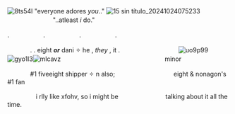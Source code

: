 ![8ts54l](https://github.com/user-attachments/assets/18eb1a57-5d8a-4040-864a-0e8756bacee8)
"everyone adores *you*.."
![15 sin título_20241024075233](https://github.com/user-attachments/assets/415d8fb9-23e6-4e0f-83de-d4923fd1fcbc)
ㅤㅤㅤㅤㅤㅤㅤㅤㅤㅤㅤㅤ"..atleast *i* do."

.ㅤㅤㅤㅤㅤㅤ.ㅤㅤㅤㅤㅤㅤ.ㅤㅤㅤㅤㅤㅤ.

ㅤㅤㅤㅤ. . eight ***or*** dani ✧ he , *they* , it .
ㅤㅤㅤㅤㅤㅤㅤㅤㅤㅤ![uo9p99](https://github.com/user-attachments/assets/f04203e2-1d90-4040-a12f-672f1fd195f1)![gyo1l3](https://github.com/user-attachments/assets/8ff14a75-035a-4410-9d1c-4bbfc2f444f2)![mlcavz](https://github.com/user-attachments/assets/e24c5f90-940a-4f97-9eed-1acf98a7aa45)
ㅤㅤㅤㅤㅤㅤㅤㅤㅤㅤㅤㅤㅤㅤㅤㅤㅤㅤminor

ㅤㅤㅤㅤ#1 fiveeight shipper ✧ n also; 
ㅤㅤㅤㅤㅤㅤㅤㅤㅤㅤeight & nonagon's #1 fan

ㅤㅤㅤㅤㅤi rlly like xfohv, so i might be ㅤㅤㅤㅤㅤㅤㅤㅤtalking about it all the time.
